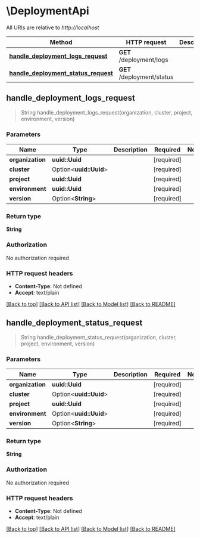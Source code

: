 # \DeploymentApi

All URIs are relative to *http://localhost*

Method | HTTP request | Description
------------- | ------------- | -------------
[**handle_deployment_logs_request**](DeploymentApi.md#handle_deployment_logs_request) | **GET** /deployment/logs | 
[**handle_deployment_status_request**](DeploymentApi.md#handle_deployment_status_request) | **GET** /deployment/status | 



## handle_deployment_logs_request

> String handle_deployment_logs_request(organization, cluster, project, environment, version)


### Parameters


Name | Type | Description  | Required | Notes
------------- | ------------- | ------------- | ------------- | -------------
**organization** | **uuid::Uuid** |  | [required] |
**cluster** | Option<**uuid::Uuid**> |  | [required] |
**project** | **uuid::Uuid** |  | [required] |
**environment** | **uuid::Uuid** |  | [required] |
**version** | Option<**String**> |  | [required] |

### Return type

**String**

### Authorization

No authorization required

### HTTP request headers

- **Content-Type**: Not defined
- **Accept**: text/plain

[[Back to top]](#) [[Back to API list]](../README.md#documentation-for-api-endpoints) [[Back to Model list]](../README.md#documentation-for-models) [[Back to README]](../README.md)


## handle_deployment_status_request

> String handle_deployment_status_request(organization, cluster, project, environment, version)


### Parameters


Name | Type | Description  | Required | Notes
------------- | ------------- | ------------- | ------------- | -------------
**organization** | **uuid::Uuid** |  | [required] |
**cluster** | Option<**uuid::Uuid**> |  | [required] |
**project** | **uuid::Uuid** |  | [required] |
**environment** | Option<**uuid::Uuid**> |  | [required] |
**version** | Option<**String**> |  | [required] |

### Return type

**String**

### Authorization

No authorization required

### HTTP request headers

- **Content-Type**: Not defined
- **Accept**: text/plain

[[Back to top]](#) [[Back to API list]](../README.md#documentation-for-api-endpoints) [[Back to Model list]](../README.md#documentation-for-models) [[Back to README]](../README.md)

